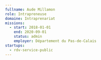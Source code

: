```yaml
---
fullname: Aude Millamon
role: Intrapreneuse
domaine: Intraprenariat
missions:
  - start: 2018-01-01
    end: 2020-09-01
    status: admin
    employer: Département du Pas-de-Calais
startups:
  - rdv-service-public
---
```

